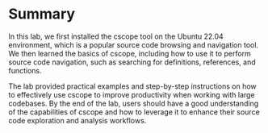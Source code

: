 # Summary

In this lab, we first installed the cscope tool on the Ubuntu 22.04 environment, which is a popular source code browsing and navigation tool. We then learned the basics of cscope, including how to use it to perform source code navigation, such as searching for definitions, references, and functions.

The lab provided practical examples and step-by-step instructions on how to effectively use cscope to improve productivity when working with large codebases. By the end of the lab, users should have a good understanding of the capabilities of cscope and how to leverage it to enhance their source code exploration and analysis workflows.
